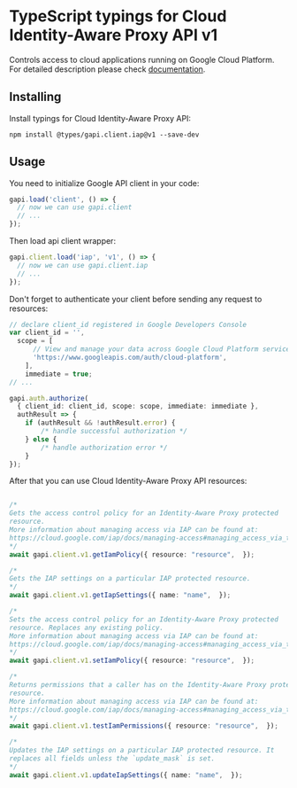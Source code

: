 # TypeScript typings for Cloud Identity-Aware Proxy API v1

Controls access to cloud applications running on Google Cloud Platform.
For detailed description please check [documentation](https://cloud.google.com/iap).

## Installing

Install typings for Cloud Identity-Aware Proxy API:

```
npm install @types/gapi.client.iap@v1 --save-dev
```

## Usage

You need to initialize Google API client in your code:

```typescript
gapi.load('client', () => {
  // now we can use gapi.client
  // ...
});
```

Then load api client wrapper:

```typescript
gapi.client.load('iap', 'v1', () => {
  // now we can use gapi.client.iap
  // ...
});
```

Don't forget to authenticate your client before sending any request to resources:

```typescript
// declare client_id registered in Google Developers Console
var client_id = '',
  scope = [ 
      // View and manage your data across Google Cloud Platform services
      'https://www.googleapis.com/auth/cloud-platform',
    ],
    immediate = true;
// ...

gapi.auth.authorize(
  { client_id: client_id, scope: scope, immediate: immediate },
  authResult => {
    if (authResult && !authResult.error) {
        /* handle successful authorization */
    } else {
        /* handle authorization error */
    }
});
```

After that you can use Cloud Identity-Aware Proxy API resources:

```typescript

/*
Gets the access control policy for an Identity-Aware Proxy protected
resource.
More information about managing access via IAP can be found at:
https://cloud.google.com/iap/docs/managing-access#managing_access_via_the_api
*/
await gapi.client.v1.getIamPolicy({ resource: "resource",  });

/*
Gets the IAP settings on a particular IAP protected resource.
*/
await gapi.client.v1.getIapSettings({ name: "name",  });

/*
Sets the access control policy for an Identity-Aware Proxy protected
resource. Replaces any existing policy.
More information about managing access via IAP can be found at:
https://cloud.google.com/iap/docs/managing-access#managing_access_via_the_api
*/
await gapi.client.v1.setIamPolicy({ resource: "resource",  });

/*
Returns permissions that a caller has on the Identity-Aware Proxy protected
resource.
More information about managing access via IAP can be found at:
https://cloud.google.com/iap/docs/managing-access#managing_access_via_the_api
*/
await gapi.client.v1.testIamPermissions({ resource: "resource",  });

/*
Updates the IAP settings on a particular IAP protected resource. It
replaces all fields unless the `update_mask` is set.
*/
await gapi.client.v1.updateIapSettings({ name: "name",  });
```
